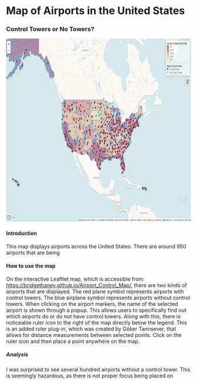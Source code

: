 # Map of Airports in the United States


### Control Towers or No Towers?

<img src="img/airport_map.JPG" width="800" height="500">

#### Introduction

This map displays airports across the United States. There are around 950 airports that are being 

#### How to use the map

On the interactive Leaftlet map, which is accessible from https://bridgethaney.github.io/Airport_Control_Map/, there are two kinds of airports that are displayed. The red plane symbol represents airports with control towers. The blue airplane symbol represents airports without control towers. When clicking on the airport markers, the name of the selected airport is shown through a popup. This allows users to specifically find out which airports do or do not have control towers. Along with this, there is noticeable ruler icon to the right of the map directly below the legend. This is an added ruler plug-in, which was created by Göker Tanrısever, that allows for distance measurements between selected points. Click on the ruler icon and then place a point anywhere on the map. 

##### Analysis

I was surprised to see several hundred airports without a control tower. This is seemingly hazardous, as there is not proper focus being placed on 

